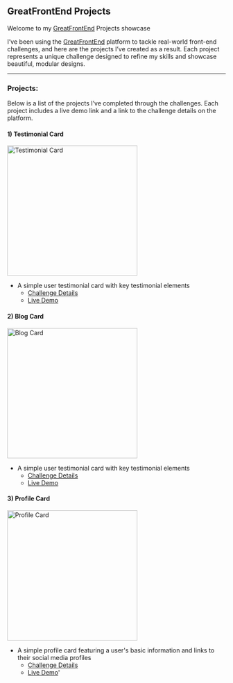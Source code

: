 ## GreatFrontEnd Projects

Welcome to my [GreatFrontEnd](https://www.greatfrontend.com/projects/u/jakubjirous) Projects showcase

I’ve been using the [GreatFrontEnd](https://www.greatfrontend.com/projects/u/jakubjirous) platform to tackle real-world front-end challenges, and here are the projects I’ve created as a result. Each project represents a unique challenge designed to refine my skills and showcase beautiful, modular designs.

---

### Projects:

Below is a list of the projects I’ve completed through the challenges. Each project includes a live demo link and a link to the challenge details on the platform.

#### 1) Testimonial Card

<img src="https://vaqybtnqyonvlwtskzmv.supabase.co/storage/v1/render/image/public/projects-images/testimonial-card/gallery/Desktop.jpg" alt="Testimonial Card" width="300" height="auto" />

- A simple user testimonial card with key testimonial elements
    - [Challenge Details](https://www.greatfrontend.com/projects/challenges/testimonial-card)
    - [Live Demo](https://greatfrontend-jakubjirous.vercel.app/testimonial-card)

#### 2) Blog Card

<img src="https://vaqybtnqyonvlwtskzmv.supabase.co/storage/v1/render/image/public/projects-images/blog-card/gallery/Desktop.jpg" alt="Blog Card" width="300" height="auto" />

- A simple user testimonial card with key testimonial elements
  - [Challenge Details](https://www.greatfrontend.com/projects/challenges/blog-card)
  - [Live Demo](https://greatfrontend-jakubjirous.vercel.app/blog-card)
  
#### 3) Profile Card

<img src="https://vaqybtnqyonvlwtskzmv.supabase.co/storage/v1/render/image/public/projects-images/profile-card/cover.jpg" alt="Profile Card" width="300" height="auto" />

- A simple profile card featuring a user's basic information and links to their social media profiles
  - [Challenge Details](https://www.greatfrontend.com/projects/challenges/profile-card)
  - [Live Demo](https://greatfrontend-jakubjirous.vercel.app/profile-card)'
